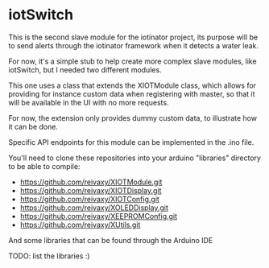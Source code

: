 # iotSwitch

This is the second slave module for the iotinator project, its purpose will be to send alerts through the iotinator framework when it detects a water leak.

For now, it's a simple stub to help create more complex slave modules, like iotSwitch, but I needed two different modules.

This one uses a class that extends the XIOTModule class, which allows for providing for instance custom data when registering with master, so that it will be available in the UI with no more requests.

For now, the extension only provides dummy custom data, to illustrate how it can be done.

Specific API endpoints for this module can be implemented in the .ino file.

You'll need to clone these repositories into your arduino "libraries" directory to be able to compile:

- https://github.com/reivaxy/XIOTModule.git
- https://github.com/reivaxy/XIOTDisplay.git
- https://github.com/reivaxy/XIOTConfig.git
- https://github.com/reivaxy/XOLEDDisplay.git 
- https://github.com/reivaxy/XEEPROMConfig.git
- https://github.com/reivaxy/XUtils.git


And some libraries that can be found through the Arduino IDE

TODO: list the libraries :)
 
 